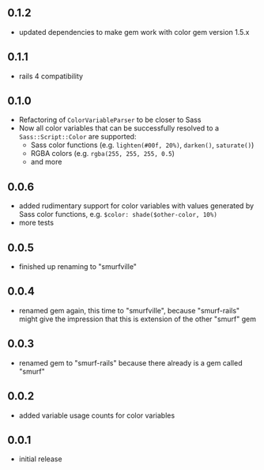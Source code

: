 ## 0.1.2

* updated dependencies to make gem work with color gem version 1.5.x

## 0.1.1

* rails 4 compatibility

## 0.1.0

* Refactoring of `ColorVariableParser` to be closer to Sass
* Now all color variables that can be successfully resolved to a `Sass::Script::Color` are supported:
  * Sass color functions (e.g. `lighten(#00f, 20%)`, `darken()`, `saturate()`)
  * RGBA colors (e.g. `rgba(255, 255, 255, 0.5`)
  * and more

## 0.0.6

* added rudimentary support for color variables with values generated by Sass color functions, e.g. `$color: shade($other-color, 10%)`
* more tests

## 0.0.5

* finished up renaming to "smurfville"

## 0.0.4

* renamed gem again, this time to "smurfville", because "smurf-rails" might give the impression that this is extension of the other "smurf" gem

## 0.0.3

* renamed gem to "smurf-rails" because there already is a gem called "smurf"

## 0.0.2

* added variable usage counts for color variables

## 0.0.1

* initial release